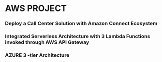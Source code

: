 # AWS PROJECT

### Deploy a Call Center Solution with Amazon Connect Ecosystem

### Integrated Serverless Architecture with 3 Lambda Functions invoked through AWS API Gateway
### AZURE 3 -tier Architecture
